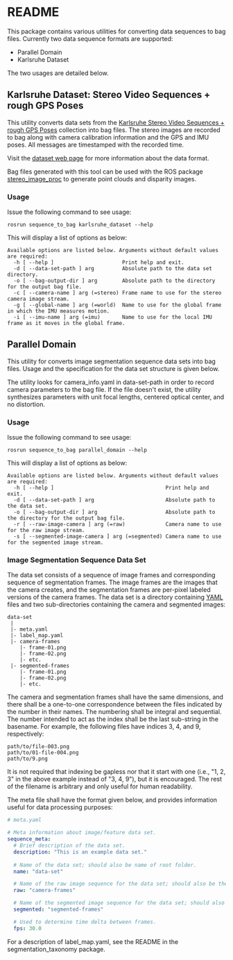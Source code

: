 # README #

This package contains various utilities for converting data sequences to bag
files. Currently two data sequence formats are supported:
* Parallel Domain
* Karlsruhe Dataset

The two usages are detailed below.

## Karlsruhe Dataset: Stereo Video Sequences + rough GPS Poses ##

This utility converts data sets from the [Karlsruhe Stereo Video Sequences + rough GPS Poses](http://www.cvlibs.net/datasets/karlsruhe_sequences/)
collection into bag files. The stereo images are recorded to bag along with
camera calibration information and the GPS and IMU poses. All messages are
timestamped with the recorded time.

Visit the [dataset web page](http://www.cvlibs.net/datasets/karlsruhe_sequences/)
for more information about the data format.

Bag files generated with this tool can be used with the ROS package
[stereo\_image\_proc](https://wiki.ros.org/stereo_image_proc) to generate point
clouds and disparity images.

### Usage ###

Issue the following command to see usage:

    rosrun sequence_to_bag karlsruhe_dataset --help

This will display a list of options as below:

    Available options are listed below. Arguments without default values are required:
      -h [ --help ]                      Print help and exit.
      -d [ --data-set-path ] arg         Absolute path to the data set directory.
      -o [ --bag-output-dir ] arg        Absolute path to the directory for the output bag file.
      -c [ --camera-name ] arg (=stereo) Frame name to use for the stereo camera image stream.
      -g [ --global-name ] arg (=world)  Name to use for the global frame in which the IMU measures motion.
      -i [ --imu-name ] arg (=imu)       Name to use for the local IMU frame as it moves in the global frame.

## Parallel Domain ##

This utility for converts image segmentation sequence data sets into bag files.
Usage and the specification for the data set structure is given below.

The utility looks for camera\_info.yaml in data-set-path in order to record
camera parameters to the bag file. If the file doesn't exist, the utility
synthesizes parameters with unit focal lengths, centered optical center, and no
distortion.

### Usage ###

Issue the following command to see usage:

    rosrun sequence_to_bag parallel_domain --help

This will display a list of options as below:

    Available options are listed below. Arguments without default values are required:
      -h [ --help ]                                    Print help and exit.
      -d [ --data-set-path ] arg                       Absolute path to the data set.
      -o [ --bag-output-dir ] arg                      Absolute path to the directory for the output bag file.
      -r [ --raw-image-camera ] arg (=raw)             Camera name to use for the raw image stream.
      -s [ --segmented-image-camera ] arg (=segmented) Camera name to use for the segmented image stream.

### Image Segmentation Sequence Data Set ###

The data set consists of a sequence of image frames and corresponding sequence
of segmentation frames. The image frames are the images that the camera creates,
and the segmentation frames are per-pixel labeled versions of the camera frames.
The data set is a directory containing [YAML](http://www.yaml.org/start.html)
files and two sub-directories containing the camera and segmented images:

    data-set
     |
     |- meta.yaml
     |- label_map.yaml
     |- camera-frames
        |- frame-01.png
        |- frame-02.png
        |- etc.
     |- segmented-frames
        |- frame-01.png
        |- frame-02.png
        |- etc.

The camera and segmentation frames shall have the same dimensions, and there
shall be a one-to-one correspondence between the files indicated by the number
in their names. The numbering shall be integral and sequential. The number
intended to act as the index shall be the last sub-string in the basename. For
example, the following files have indices 3, 4, and 9, respectively:

    path/to/file-003.png
    path/to/01-file-004.png
    path/to/9.png

It is not required that indexing be gapless nor that it start with one
(i.e., "1, 2, 3" in the above example instead of "3, 4, 9"), but it is
encouraged. The rest of the filename is arbitrary and only useful for human
readability.

The meta file shall have the format given below, and provides information useful
for data processing purposes:

```yaml
# meta.yaml

# Meta information about image/feature data set.
sequence_meta:
  # Brief description of the data set.
  description: "This is an example data set."
  
  # Name of the data set; should also be name of root folder.
  name: "data-set"

  # Name of the raw image sequence for the data set; should also be the name of the folder containing the images.
  raw: "camera-frames"

  # Name of the segmented image sequence for the data set; should also be the name of the folder containing the images.
  segmented: "segmented-frames"

  # Used to determine time delta between frames.
  fps: 30.0
```
For a description of label\_map.yaml, see the README in the
segmentation\_taxonomy package.

